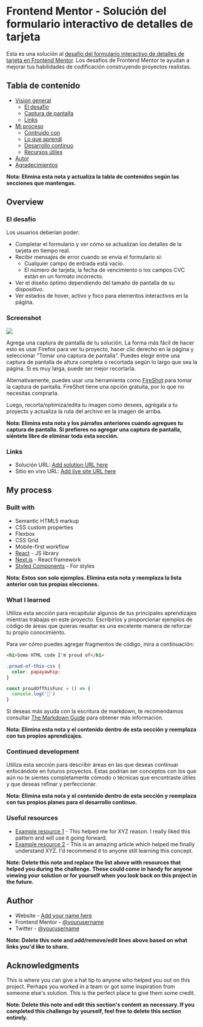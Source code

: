 # Frontend Mentor - Solución del formulario interactivo de detalles de tarjeta

Esta es una solución al [desafío del formulario interactivo de detalles de tarjeta en Frontend Mentor](https://www.frontendmentor.io/challenges/interactive-card-details-form-XpS8cKZDWw). Los desafíos de Frontend Mentor te ayudan a mejorar tus habilidades de codificación construyendo proyectos realistas.

## Tabla de contenido

- [Vision general](#overview)
  - [El desafío](#the-challenge)
  - [Captura de pantalla](#screenshot)
  - [Links](#links)
- [Mi proceso](#my-process)
  - [Contruido con](#built-with)
  - [Lo que aprendí](#what-i-learned)
  - [Desarrollo continuo](#continued-development)
  - [Recursos útiles](#useful-resources)
- [Autor](#author)
- [Agradecimientos](#acknowledgments)

**Nota: Elimina esta nota y actualiza la tabla de contenidos según las secciones que mantengas.**

## Overview

### El desafío

Los usuarios deberían poder:

- Completar el formulario y ver cómo se actualizan los detalles de la tarjeta en tiempo real.
- Recibir mensajes de error cuando se envía el formulario si:
  - Cualquier campo de entrada está vacío.
  - El número de tarjeta, la fecha de vencimiento o los campos CVC están en un formato incorrecto.
- Ver el diseño óptimo dependiendo del tamaño de pantalla de su dispositivo.
- Ver estados de hover, activo y foco para elementos interactivos en la página.

### Screenshot

![](./screenshot.jpg)

Agrega una captura de pantalla de tu solución. La forma más fácil de hacer esto es usar Firefox para ver tu proyecto, hacer clic derecho en la página y seleccionar "Tomar una captura de pantalla". Puedes elegir entre una captura de pantalla de altura completa o recortada según lo largo que sea la página. Si es muy larga, puede ser mejor recortarla.

Alternativamente, puedes usar una herramienta como [FireShot](https://getfireshot.com/) para tomar la captura de pantalla. FireShot tiene una opción gratuita, por lo que no necesitas comprarla. 

Luego, recorta/optimiza/edita tu imagen como desees, agrégala a tu proyecto y actualiza la ruta del archivo en la imagen de arriba.

**Nota: Elimina esta nota y los párrafos anteriores cuando agregues tu captura de pantalla. Si prefieres no agregar una captura de pantalla, siéntete libre de eliminar toda esta sección.**

### Links

- Solución URL: [Add solution URL here](https://your-solution-url.com)
- Sitio en vivo URL: [Add live site URL here](https://your-live-site-url.com)

## My process

### Built with

- Semantic HTML5 markup
- CSS custom properties
- Flexbox
- CSS Grid
- Mobile-first workflow
- [React](https://reactjs.org/) - JS library
- [Next.js](https://nextjs.org/) - React framework
- [Styled Components](https://styled-components.com/) - For styles

**Nota: Estos son solo ejemplos. Elimina esta nota y reemplaza la lista anterior con tus propias elecciones.**

### What I learned

Utiliza esta sección para recapitular algunos de tus principales aprendizajes mientras trabajas en este proyecto. Escribirlos y proporcionar ejemplos de código de áreas que quieras resaltar es una excelente manera de reforzar tu propio conocimiento.

Para ver cómo puedes agregar fragmentos de código, mira a continuación:

```html
<h1>Some HTML code I'm proud of</h1>
```
```css
.proud-of-this-css {
  color: papayawhip;
}
```
```js
const proudOfThisFunc = () => {
  console.log('🎉')
}
```

Si deseas más ayuda con la escritura de markdown, te recomendamos consultar [The Markdown Guide](https://www.markdownguide.org/) para obtener más información.

**Nota: Elimina esta nota y el contenido dentro de esta sección y reemplaza con tus propios aprendizajes.**

### Continued development

Utiliza esta sección para describir áreas en las que deseas continuar enfocándote en futuros proyectos. Estas podrían ser conceptos con los que aún no te sientes completamente cómodo o técnicas que encontraste útiles y que deseas refinar y perfeccionar.

**Nota: Elimina esta nota y el contenido dentro de esta sección y reemplaza con tus propios planes para el desarrollo continuo.**

### Useful resources

- [Example resource 1](https://www.example.com) - This helped me for XYZ reason. I really liked this pattern and will use it going forward.
- [Example resource 2](https://www.example.com) - This is an amazing article which helped me finally understand XYZ. I'd recommend it to anyone still learning this concept.

**Note: Delete this note and replace the list above with resources that helped you during the challenge. These could come in handy for anyone viewing your solution or for yourself when you look back on this project in the future.**

## Author

- Website - [Add your name here](https://www.your-site.com)
- Frontend Mentor - [@yourusername](https://www.frontendmentor.io/profile/yourusername)
- Twitter - [@yourusername](https://www.twitter.com/yourusername)

**Note: Delete this note and add/remove/edit lines above based on what links you'd like to share.**

## Acknowledgments

This is where you can give a hat tip to anyone who helped you out on this project. Perhaps you worked in a team or got some inspiration from someone else's solution. This is the perfect place to give them some credit.

**Note: Delete this note and edit this section's content as necessary. If you completed this challenge by yourself, feel free to delete this section entirely.**
